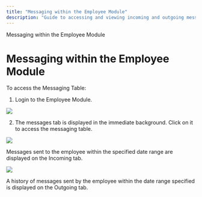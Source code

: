 ```yaml
---
title: "Messaging within the Employee Module"
description: "Guide to accessing and viewing incoming and outgoing messages in the Employee Module."
---
```


Messaging within the Employee Module

# Messaging within the Employee Module

To access the Messaging Table:

1. Login to the Employee Module.

![](/img/msg2.gif)

2. The messages tab is displayed in the immediate background. Click on it to access the messaging table.

![](/img/msg2.gif)

Messages sent to the employee within the specified date range are displayed on the Incoming tab.

![](/img/msg3.gif)

A history of messages sent by the employee within the date range specified is displayed on the Outgoing tab.
